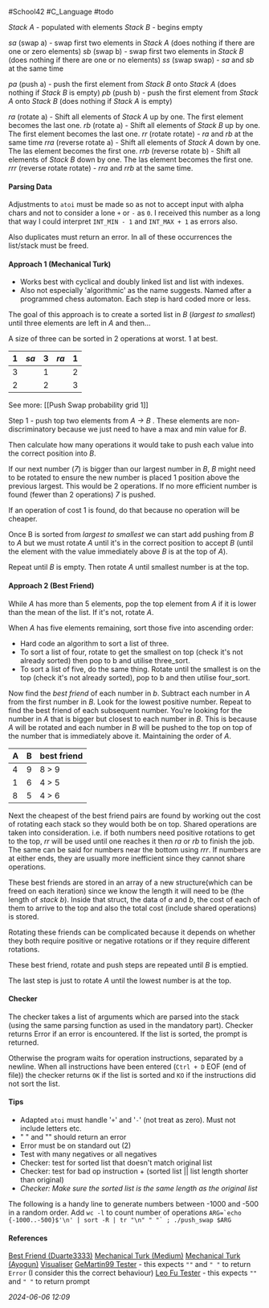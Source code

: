#School42 #C_Language #todo 

_Stack A_ - populated with elements
_Stack B_ - begins empty

_sa_ (swap a) - swap first two elements in _Stack A_
	(does nothing if there are one or zero elements)
_sb_ (swap b) - swap first two elements in _Stack B_
	(does nothing if there are one or no elements)
_ss_ (swap swap) - _sa_ and _sb_ at the same time

_pa_ (push a) - push the first element from _Stack B_ onto _Stack A_
	(does nothing if _Stack B_ is empty)
_pb_ (push b) - push the first element from _Stack A_ onto _Stack B_
	(does nothing if _Stack A_ is empty)

_ra_ (rotate a) - Shift all elements of _Stack A_ up by one.
	The first element becomes the last one.
_rb_ (rotate a) - Shift all elements of _Stack B_ up by one.
	The first element becomes the last one.
_rr_ (rotate rotate) - _ra_ and _rb_ at the same time
_rra_ (reverse rotate a) - Shift all elements of _Stack A_ down by one.
	The las element becomes the first one.
_rrb_ (reverse rotate b) - Shift all elements of _Stack B_ down by one.
	The las element becomes the first one.
_rrr_ (reverse rotate rotate) - _rra_ and _rrb_ at the same time.

#### Parsing Data

Adjustments to `atoi` must be made so as not to accept input with alpha chars and not to consider a lone `+` or `-` as `0`. I received this number as a long that way I could interpret `INT_MIN - 1` and `INT_MAX + 1` as errors also.

Also duplicates must return an error. In all of these occurrences  the list/stack must be freed.
#### Approach 1 (Mechanical Turk)

- Works best with cyclical and doubly linked list and list with indexes.
- Also not especially 'algorithmic' as the name suggests. Named after a programmed chess automaton. Each step is hard coded more or less.

The goal of this approach is to create a sorted list in _B_ (_largest to smallest_) until three elements are left in _A_ and then...

A size of three can be sorted in 2 operations at worst. 1 at best.

| 1   | _sa_ | 3   | _ra_ | 1   |
| --- | ---- | --- | ---- | --- |
| 3   |      | 1   |      | 2   |
| 2   |      | 2   |      | 3   |
See more: [[Push Swap probability grid 1]]

Step 1 - push top two elements from  _A -> B_ .
These elements are non-discriminatory because we just need to have a max and min value for _B_.

Then calculate how many operations it would take to push each value into the correct position into _B_.

If our next number (_7_) is bigger than our largest number in _B_, _B_ might need to be rotated to ensure the new number is placed 1 position above the previous largest. This would be 2 operations. If no more efficient number is found (fewer than 2 operations) _7_ is pushed.

If an operation of cost 1 is found, do that because no operation will be cheaper.

Once B is sorted from _largest to smallest_ we can start add pushing from _B_ to _A_ but we must rotate _A_ until it's in the correct position to accept _B_ (until the element with the value immediately above _B_ is at the top of _A_).

Repeat until _B_ is empty.
Then rotate _A_ until smallest number is at the top.
#### Approach 2 (Best Friend)

While _A_ has more than 5 elements, pop the top element from _A_ if it is lower than the mean of the list. If it's not, rotate _A_.

When _A_ has five elements remaining, sort those five into ascending order:
- Hard code an algorithm to sort a list of three.
- To sort a list of four, rotate to get the smallest on top (check it's not already sorted) then pop to b and utilise three_sort.
- To sort a list of five, do the same thing. Rotate until the smallest is on the top (check it's not already sorted), pop to b and then utilise four_sort.

Now find the _best friend_ of each number in _b_.
Subtract each number in _A_ from the first number in _B_. Look for the lowest positive number.
Repeat to find the best friend of each subsequent number.
You're looking for the number in _A_ that is bigger but closest to each number in _B_.
This is because _A_ will be rotated and each number in _B_ will be pushed to the top on top of the number that is immediately above it. Maintaining the order of _A_.

| A   | B   | best friend |
| --- | --- | ----------- |
| 4   | 9   | 8 > 9       |
| 1   | 6   | 4 > 5       |
| 8   | 5   | 4 > 6       |

Next the cheapest of the best friend pairs are found by working out the cost of rotating each stack so they would both be on top. Shared operations are taken into consideration. i.e. if both numbers need positive rotations to get to the top, _rr_ will be used until one reaches it then _ra_ or _rb_ to finish the job. The same can be said for numbers near the bottom using _rrr_. If numbers are at either ends, they are usually more inefficient since they cannot share operations.

These best friends are stored in an array of a new structure(which can be freed on each iteration) since we know the length it will need to be (the length of _stack b_). Inside that struct, the data of _a_ and _b_, the cost of each of them to arrive to the top and also the total cost (include shared operations) is stored.

Rotating these friends can be complicated because it depends on whether they both require positive or negative rotations or if they require different rotations.

These best friend, rotate and push steps are repeated until _B_ is emptied.

The last step is just to rotate _A_ until the lowest number is at the top.

#### Checker
The checker takes a list of arguments which are parsed into the stack (using the same parsing function as used in the mandatory part). Checker returns Error if an error is encountered.
If the list is sorted, the prompt is returned.

Otherwise the program waits for operation instructions, separated by a newline. When all instructions have been entered (`Ctrl + D` EOF (end of file)) the checker returns `OK` if the list is sorted and `KO` if the instructions did not sort the list.
#### Tips 
- Adapted `atoi` must handle '`+`' and '`-`' (not treat as zero). Must not include letters etc.
- " " and "" should return an error
- Error must be on standard out (2)
- Test with many negatives or all negatives
- Checker: test for sorted list that doesn't match original list
- Checker: test for bad op instruction + (sorted list || list length shorter than original)
- _Checker: Make sure the sorted list is the same length as the original list_

The following is a handy line to generate numbers between -1000 and -500 in a random order. Add `wc -l` to count number of operations
```ARG=`echo {-1000..-500}$'\n' | sort -R | tr "\n" " "` ; ./push_swap $ARG```
#### References
[Best Friend (Duarte3333)](https://github.com/duarte3333/Push_Swap)
[Mechanical Turk (Medium)](https://medium.com/@ayogun/push-swap-c1f5d2d41e97)
[Mechanical Turk (Ayogun)](https://github.com/ayogun/push_swap)
[Visualiser](https://github.com/o-reo/push_swap_visualizer)
[GeMartin99 Tester](https://github.com/gemartin99/Push-Swap-Tester/tree/master) - this expects `""` and `" "` to return `Error` (I consider this the correct behaviour)
[Leo Fu Tester](https://github.com/LeoFu9487/push_swap_tester) - this expects `""` and `" "` to return prompt

_2024-06-06 12:09_